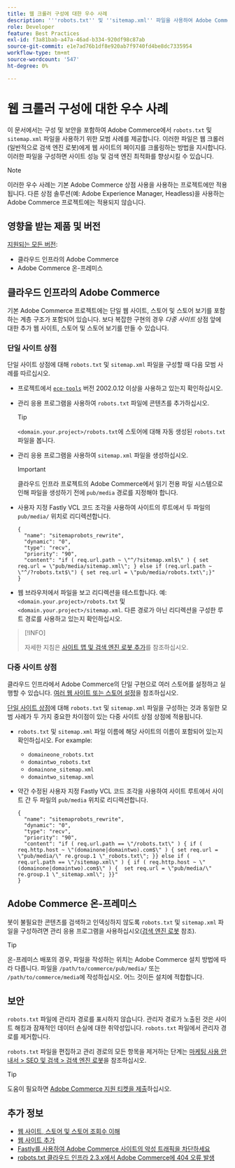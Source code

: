 ```yaml
---
title: 웹 크롤러 구성에 대한 우수 사례
description: '''robots.txt'' 및 ''sitemap.xml'' 파일을 사용하여 Adobe Commerce 사이트에 대한 지침을 웹 크롤러에 전달하는 방법을 알아봅니다.'
role: Developer
feature: Best Practices
exl-id: f3a81bab-a47a-46ad-b334-920df98c87ab
source-git-commit: e1e7ad76b1df8e920ab7f9740fd4be8dc7335954
workflow-type: tm+mt
source-wordcount: '547'
ht-degree: 0%

---
```



# 웹 크롤러 구성에 대한 우수 사례

이 문서에서는 구성 및 보안을 포함하여 Adobe Commerce에서 `robots.txt` 및 `sitemap.xml` 파일을 사용하기 위한 모범 사례를 제공합니다. 이러한 파일은 웹 크롤러(일반적으로 검색 엔진 로봇)에게 웹 사이트의 페이지를 크롤링하는 방법을 지시합니다. 이러한 파일을 구성하면 사이트 성능 및 검색 엔진 최적화를 향상시킬 수 있습니다.

>[!NOTE]
>
>이러한 우수 사례는 기본 Adobe Commerce 상점 사용을 사용하는 프로젝트에만 적용됩니다. 다른 상점 솔루션(예: Adobe Experience Manager, Headless)을 사용하는 Adobe Commerce 프로젝트에는 적용되지 않습니다.

## 영향을 받는 제품 및 버전

[지원되는 모든 버전](../../../release/versions.md):

- 클라우드 인프라의 Adobe Commerce
- Adobe Commerce 온-프레미스

## 클라우드 인프라의 Adobe Commerce

기본 Adobe Commerce 프로젝트에는 단일 웹 사이트, 스토어 및 스토어 보기를 포함하는 계층 구조가 포함되어 있습니다. 보다 복잡한 구현의 경우 _다중 사이트_ 상점 앞에 대한 추가 웹 사이트, 스토어 및 스토어 보기를 만들 수 있습니다.

### 단일 사이트 상점

단일 사이트 상점에 대해 `robots.txt` 및 `sitemap.xml` 파일을 구성할 때 다음 모범 사례를 따르십시오.

- 프로젝트에서 [`ece-tools`](https://devdocs.magento.com/cloud/release-notes/ece-release-notes.html) 버전 2002.0.12 이상을 사용하고 있는지 확인하십시오.
- 관리 응용 프로그램을 사용하여 `robots.txt` 파일에 콘텐츠를 추가하십시오.

  >[!TIP]
  >
  >`<domain.your.project>/robots.txt`에 스토어에 대해 자동 생성된 `robots.txt` 파일을 봅니다.

- 관리 응용 프로그램을 사용하여 `sitemap.xml` 파일을 생성하십시오.

  >[!IMPORTANT]
  >
  >클라우드 인프라 프로젝트의 Adobe Commerce에서 읽기 전용 파일 시스템으로 인해 파일을 생성하기 전에 `pub/media` 경로를 지정해야 합니다.

- 사용자 지정 Fastly VCL 코드 조각을 사용하여 사이트의 루트에서 두 파일의 `pub/media/` 위치로 리디렉션합니다.

  ```vcl
  {
    "name": "sitemaprobots_rewrite",
    "dynamic": "0",
    "type": "recv",
    "priority": "90",
    "content": "if ( req.url.path ~ \"^/?sitemap.xml$\" ) { set req.url = \"pub/media/sitemap.xml\"; } else if (req.url.path ~ \"^/?robots.txt$\") { set req.url = \"pub/media/robots.txt\";}"
  }
  ```

- 웹 브라우저에서 파일을 보고 리디렉션을 테스트합니다. 예: `<domain.your.project>/robots.txt` 및 `<domain.your.project>/sitemap.xml`. 다른 경로가 아닌 리디렉션을 구성한 루트 경로를 사용하고 있는지 확인하십시오.

>[!INFO]
>
>자세한 지침은 [사이트 맵 및 검색 엔진 로봇 추가](https://devdocs.magento.com/cloud/trouble/robots-sitemap.html)를 참조하십시오.


### 다중 사이트 상점

클라우드 인프라에서 Adobe Commerce의 단일 구현으로 여러 스토어를 설정하고 실행할 수 있습니다. [여러 웹 사이트 또는 스토어 설정](https://devdocs.magento.com/cloud/project/project-multi-sites.html)을 참조하십시오.

[단일 사이트 상점](#single-site-storefronts)에 대해 `robots.txt` 및 `sitemap.xml` 파일을 구성하는 것과 동일한 모범 사례가 두 가지 중요한 차이점이 있는 다중 사이트 상점 상점에 적용됩니다.

- `robots.txt` 및 `sitemap.xml` 파일 이름에 해당 사이트의 이름이 포함되어 있는지 확인하십시오. For example:
   - `domaineone_robots.txt`
   - `domaintwo_robots.txt`
   - `domainone_sitemap.xml`
   - `domaintwo_sitemap.xml`

- 약간 수정된 사용자 지정 Fastly VCL 코드 조각을 사용하여 사이트 루트에서 사이트 간 두 파일의 `pub/media` 위치로 리디렉션합니다.

  ```vcl
  {
    "name": "sitemaprobots_rewrite",
    "dynamic": "0",
    "type": "recv",
    "priority": "90",
    "content": "if ( req.url.path == \"/robots.txt\" ) { if ( req.http.host ~ \"(domainone|domaintwo).com$\" ) { set req.url = \"pub/media/\" re.group.1 \"_robots.txt\"; }} else if ( req.url.path == \"/sitemap.xml\" ) { if ( req.http.host ~ \"(domainone|domaintwo).com$\" ) {  set req.url = \"pub/media/\" re.group.1 \"_sitemap.xml\"; }}"
  }
  ```

## Adobe Commerce 온-프레미스

봇이 불필요한 콘텐츠를 검색하고 인덱싱하지 않도록 `robots.txt` 및 `sitemap.xml` 파일을 구성하려면 관리 응용 프로그램을 사용하십시오([검색 엔진 로봇](https://experienceleague.adobe.com/docs/commerce-admin/marketing/seo/seo-overview.html#search-engine-robots) 참조).

>[!TIP]
>
>온-프레미스 배포의 경우, 파일을 작성하는 위치는 Adobe Commerce 설치 방법에 따라 다릅니다. 파일을 `/path/to/commerce/pub/media/` 또는 `/path/to/commerce/media`에 작성하십시오. 어느 것이든 설치에 적합합니다.

## 보안

`robots.txt` 파일에 관리자 경로를 표시하지 않습니다. 관리자 경로가 노출된 것은 사이트 해킹과 잠재적인 데이터 손실에 대한 취약성입니다. `robots.txt` 파일에서 관리자 경로를 제거합니다.

`robots.txt` 파일을 편집하고 관리 경로의 모든 항목을 제거하는 단계는 [마케팅 사용 안내서 > SEO 및 검색 > 검색 엔진 로봇](https://experienceleague.adobe.com/docs/commerce-admin/marketing/seo/seo-overview.html#search-engine-robots)을 참조하십시오.

>[!TIP]
>
>도움이 필요하면 [Adobe Commerce 지원 티켓을 제출](https://experienceleague.adobe.com/docs/commerce-knowledge-base/kb/help-center-guide/magento-help-center-user-guide.html#submit-ticket)하십시오.

## 추가 정보

- [웹 사이트, 스토어 및 스토어 조회수 이해](https://devdocs.magento.com/cloud/configure/configure-best-practices.html#sites)
- [웹 사이트 추가](https://docs.magento.com/user-guide/stores/stores-all-create-website.html)
- [Fastly를 사용하여 Adobe Commerce 사이트의 악성 트래픽을 차단하세요](https://devdocs.magento.com/cloud/cdn/fastly-vcl-blocking.html)
- [robots.txt 클라우드 인프라 2.3.x에서 Adobe Commerce에 404 오류 발생](https://experienceleague.adobe.com/docs/commerce-knowledge-base/kb/troubleshooting/miscellaneous/robots.txt-gives-404-error-magento-commerce-cloud-2.3.x.html)
